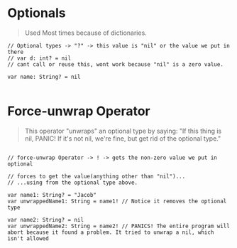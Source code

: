 # Optionals

> Used Most times because of dictionaries.

```cadence
// Optional types -> "?" -> this value is "nil" or the value we put in there
// var d: int? = nil
// cant call or reuse this, wont work because "nil" is a zero value.

var name: String? = nil


```

# Force-unwrap Operator

> This operator "unwraps" an optional type by saying: "If this thing is nil, PANIC! If it's not nil, we're fine, but get rid of the optional type."

```cadence

// force-unwrap Operator -> ! -> gets the non-zero value we put in optional

// forces to get the value(anything other than "nil")...
// ...using from the optional type above.

var name1: String? = "Jacob"
var unwrappedName1: String = name1! // Notice it removes the optional type

var name2: String? = nil
var unwrappedName2: String = name2! // PANICS! The entire program will abort because it found a problem. It tried to unwrap a nil, which isn't allowed
```
